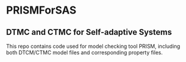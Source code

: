 # PRISMForSAS
DTMC and CTMC for Self-adaptive Systems
---
This repo contains code used for model checking tool PRISM, including both DTCM/CTMC model files and corresponding property files.
